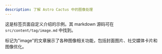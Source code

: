 ```yaml
---
description: 了解 Astro Cactus 中的图像处理
---
```


这是标签页面自定义介绍的示例。其 markdown 源码可在 `src/content/tag/image.md` 中找到。

标记为"image"的文章展示了各种图像相关功能，包括封面图片、社交媒体卡片和图像优化。
